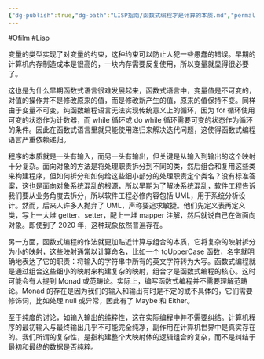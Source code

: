 ```yaml
---
{"dg-publish":true,"dg-path":"LISP指南/函数式编程才是计算的本质.md","permalink":"/LISP指南/函数式编程才是计算的本质/","created":"2022-07-09T23:05:44.000+08:00","updated":"2025-07-01T13:57:28.579+08:00"}
---
```


#Ofilm #Lisp 

变量的类型实现了对变量的约束，这种约束可以防止人犯一些愚蠢的错误。早期的计算机内存制造成本是很高的，一块内存需要反复使用，所以变量就显得很必要了。

这也是为什么早期函数式语言很难发展起来，函数式语言中，变量值是不可变的，对值的操作并不是修改原来的值，而是修改新产生的值，原来的值保持不变。同样由于变量不可变，纯函数编程语言无法实现传统意义上的循环，因为 for 循环使用可变的状态作为计数器，而 while 循环或 do while 循环需要可变的状态作为循环的条件。因此在函数式语言里就只能使用递归来解决迭代问题，这使得函数式编程语言严重依赖递归。

程序的本质就是一头有输入，而另一头有输出，但关键是从输入到输出的这个映射十分复杂。面向对象的方法是将处理职责拆分到不同的类，然后组合和复用这些类来构建程序，但如何拆分和如何给这些细小部分的处理职责定个类名？没有标准答案，这也是面向对象系统混乱的根源，所以早期为了解决系统混乱，软件工程告诉我们要从业务角度去拆分，所以软件工程必修内容包括 UML，用于系统分析设计。然而，后来人许多人抛弃了 UML，声称要追求敏捷。他们先定义表再定义类，写上一大堆 getter、setter，配上一堆 mapper 注解，然后就说自己在做面向对象。即使到了 2020 年，这种现象依然普遍存在。

另一方面，函数式编程的作法就更加贴近计算与组合的本质，它将复杂的映射拆分为小的映射，这些映射通常以计算命名，比如一个 toUpperCase 函数，名字就明确地表达了它的职责：将输入的字符串中所有的英文字符转为大写。函数式编程就是通过组合这些细小的映射来构建复杂的映射，组合才是函数式编程的核心。这时可能会有人提到 Monad 或范畴论。实际上，编写函数式编程并不需要理解范畴论。Monad 的存在是因为我们的输入和输出有时是不定的或不具体的，它们需要修饰词，比如处理 null 或异常，因此有了 Maybe 和 Either。

至于纯度的讨论，如输入输出的纯粹性，这在实际编程中并不需要纠结。计算机程序的最初输入与最终输出几乎不可能完全纯净，副作用在计算机世界中是真实存在的。我们所谓的复杂性，是指构建整个大映射体的逻辑组合的复杂，而不是纠结于最初和最终的数据是否纯粹。
